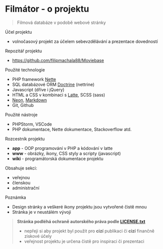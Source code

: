 # Filmátor - o projektu

> Filmová databáze v podobě webové stránky

Účel projektu
- volnočasový projekt za účelem sebevzdělávání a prezentace dovedností

Repozitář projektu
- https://github.com/filipmachala88/Moviebase

Použité technologie
- PHP framework [Nette](https://nette.org/cs/)
- SQL databázové ORM [Doctrine](https://www.doctrine-project.org/) (nettrine)
- Javascript (dříve i jQuery)
- HTML a CSS v kombinaci s [Latte](https://latte.nette.org/cs/), SCSS (sass)
- [Neon](https://doc.nette.org/cs/neon/format), [Markdown](https://www.markdownguide.org/)
- Git, Github

Použité nástroje
- PHPStorm, VSCode
- PHP dokumentace, Nette dokumentace, Stackoverflow atd.

Rozcestník projektu
- **app** - OOP programování v PHP a kódování v latte
- **www** - obrázky, ikony, CSS styly a scripty (javascript)
- **wiki** - programátorská dokumentace projektu

Obsahuje sekci:
- veřejnou
- členskou
- administrační

Poznámka
- Design stránky a veškeré ikony projektu jsou vytvořené čistě mnou
- Stránka je v neustálém vývoji

> **Stránka podléhá ochraně autorského práva podle [LICENSE.txt](https://github.com/filipmachala88/Moviebase/blob/main/LICENSE.txt)**
> - nepřeji si aby projekt byl použit pro **cizí** publikaci či **cizí** finančně ziskové účely
> - veřejnost projektu je určena čistě pro inspiraci či prezentaci
